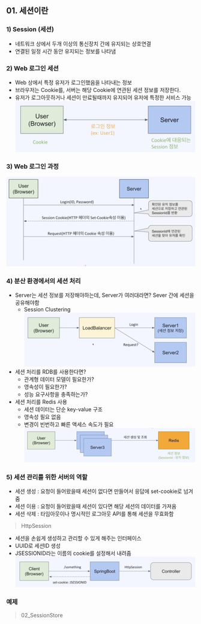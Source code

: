 ## 01. 세션이란

### 1) Session (세션)
- 네트워크 상에서 두개 이상의 통신장치 간에 유지되는 상호연결
- 연결된 일정 시간 동안 유지되는 정보를 나타냄

### 2) Web 로그인 세션
- Web 상에서 특정 유저가 로그인했음을 나타내는 정보
- 브라우저는 Cookie를, 서버는 해당 Cookie에 연관된 세션 정보를 저장한다.
- 유저가 로그아웃하거나 세션이 만료될때까지 유지되어 유저에 특정한 서비스 가능
![img.png](image/img8.png)

### 3) Web 로그인 과정
![img.png](image/img9.png)

### 4) 분산 환경에서의 세션 처리
- Server는 세션 정보를 저장해야하는데, Server가 여러대라면? Sever 간에 세션을 공유해야함
  - Session Clustering
![img_1.png](image/img10.png)
- 세션 처리를 RDB를 사용한다면?
  - 관계형 데이터 모델이 필요한가?
  - 영속성이 필요한가?
  - 성능 요구사항을 충족하는가?
- 세션 처리를 Redis 사용
  - 세션 데이터는 단순 key-value 구조
  - 영속성 필요 없음
  - 변경이 빈번하고 빠른 액세스 속도가 필요
![img.png](image/img11.png)

### 5) 세션 관리를 위한 서버의 역할
- 세션 생성 : 요청이 들어왔을때 세션이 없다면 만들어서 응답에 set-cookie로 넘겨줌
- 세션 이용 : 요청이 들어왔을때 세션이 있다면 해당 세션의 데이터를 가져옴
- 세션 삭제 : 타임아웃이나 명시적인 로그아웃 API를 통해 세션을 무효화함

> HttpSession
- 세션을 손쉽게 생성하고 관리할 수 있게 해주는 인터페이스
- UUID로 세션ID 생성
- JSESSIONID라는 이름의 cookie를 설정해서 내려줌
![img.png](image/img12.png)

### 예제
> 02_SessionStore